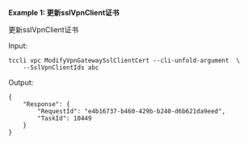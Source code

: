 **Example 1: 更新sslVpnClient证书**

更新sslVpnClient证书

Input: 

```
tccli vpc ModifyVpnGatewaySslClientCert --cli-unfold-argument  \
    --SslVpnClientIds abc
```

Output: 
```
{
    "Response": {
        "RequestId": "e4b16737-b460-429b-b240-d6b621da9eed",
        "TaskId": 10449
    }
}
```

